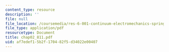 ```yaml
---
content_type: resource
description: ''
file: null
file_location: /coursemedia/res-6-001-continuum-electromechanics-spring-2009/af7edef15b2f170482f5d34022e00407_chap02_811.pdf
file_type: application/pdf
resourcetype: Document
title: chap02_811.pdf
uid: af7edef1-5b2f-1704-82f5-d34022e00407
---
```

